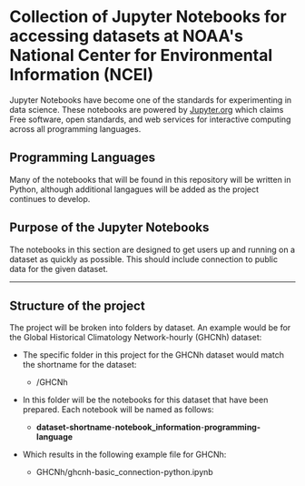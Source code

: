 # Collection of Jupyter Notebooks for accessing datasets at NOAA's National Center for Environmental Information (NCEI)

Jupyter Notebooks have become one of the standards for experimenting in data science. These notebooks are powered by [Jupyter.org](https://jupyter.org/) which claims Free software, open standards, and web services for interactive computing across all programming languages.

## Programming Languages

Many of the notebooks that will be found in this repository will be written in Python, although additional langagues will be added as the project continues to develop.

## Purpose of the Jupyter Notebooks
The notebooks in this section are designed to get users up and running on a dataset as quickly as possible. This should include connection to public data for the given dataset.

---

## Structure of the project

The project will be broken into folders by dataset. An example would be for the Global Historical Climatology Network-hourly (GHCNh) dataset:

- The specific folder in this project for the GHCNh dataset would match the shortname for the dataset:
    - /GHCNh

- In this folder will be the notebooks for this dataset that have been prepared. Each notebook will be named as follows:

    - **dataset-shortname**-**notebook_information**-**programming-language**

- Which results in the following example file for GHCNh:

    - GHCNh/ghcnh-basic_connection-python.ipynb